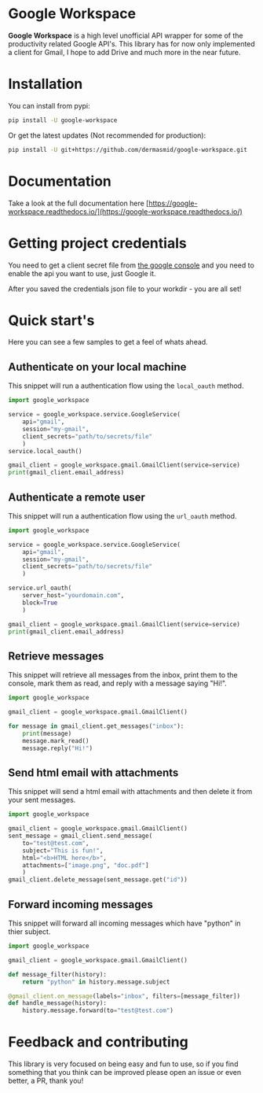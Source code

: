 # Google Workspace

**Google Workspace** is a high level unofficial API wrapper for some of the productivity related Google API's.
This library has for now only implemented a client for Gmail, I hope to add Drive and much more in the near future.

# Installation

You can install from pypi:

``` bash
pip install -U google-workspace
```

Or get the latest updates (Not recommended for production):

```bash
pip install -U git+https://github.com/dermasmid/google-workspace.git
```

# Documentation

Take a look at the full documentation here [https://google-workspace.readthedocs.io/](https://google-workspace.readthedocs.io/)


# Getting project credentials

You need to get a client secret file from [the google console](https://console.developers.google.com/) and you need to enable the api you want to use, just Google it.

After you saved the credentials json file to your workdir - you are all set!


# Quick start's

Here you can see a few samples to get a feel of whats ahead.


## Authenticate on your local machine

This snippet will run a authentication flow using the `local_oauth` method.

```python
import google_workspace

service = google_workspace.service.GoogleService(
    api="gmail",
    session="my-gmail",
    client_secrets="path/to/secrets/file"
    )
service.local_oauth()

gmail_client = google_workspace.gmail.GmailClient(service=service)
print(gmail_client.email_address)

```

## Authenticate a remote user

This snippet will run a authentication flow using the `url_oauth` method.

```python
import google_workspace

service = google_workspace.service.GoogleService(
    api="gmail",
    session="my-gmail",
    client_secrets="path/to/secrets/file"
    )

service.url_oauth(
    server_host="yourdomain.com",
    block=True
    )

gmail_client = google_workspace.gmail.GmailClient(service=service)
print(gmail_client.email_address)
```

## Retrieve messages

This snippet will retrieve all messages from the inbox, print them to the console,
mark them as read, and reply with a message saying "Hi!".

``` python
import google_workspace

gmail_client = google_workspace.gmail.GmailClient()

for message in gmail_client.get_messages("inbox"):
    print(message)
    message.mark_read()
    message.reply("Hi!")
```

## Send html email with attachments

This snippet will send a html email with attachments and then delete it from
your sent messages.

```python
import google_workspace

gmail_client = google_workspace.gmail.GmailClient()
sent_message = gmail_client.send_message(
    to="test@test.com",
    subject="This is fun!",
    html="<b>HTML here</b>",
    attachments=["image.png", "doc.pdf"]
    )
gmail_client.delete_message(sent_message.get("id"))
```

## Forward incoming messages

This snippet will forward all incoming messages which have "python" in thier subject.

```python
import google_workspace

gmail_client = google_workspace.gmail.GmailClient()

def message_filter(history):
    return "python" in history.message.subject

@gmail_client.on_message(labels="inbox", filters=[message_filter])
def handle_message(history):
    history.message.forward(to="test@test.com")
```


# Feedback and contributing

This library is very focused on being easy and fun to use, so if you find something that you think can be improved
please open an issue or even better, a PR, thank you!
